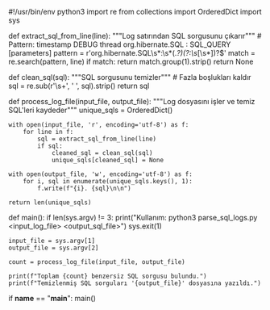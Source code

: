#!/usr/bin/env python3
import re
from collections import OrderedDict
import sys

def extract_sql_from_line(line):
    """Log satırından SQL sorgusunu çıkarır"""
    # Pattern: timestamp DEBUG thread org.hibernate.SQL : SQL_QUERY [parameters]
    pattern = r'org\.hibernate\.SQL\s*:\s*(.*?)(?:\s*\[\s*\])?$'
    match = re.search(pattern, line)
    if match:
        return match.group(1).strip()
    return None

def clean_sql(sql):
    """SQL sorgusunu temizler"""
    # Fazla boşlukları kaldır
    sql = re.sub(r'\s+', ' ', sql).strip()
    return sql

def process_log_file(input_file, output_file):
    """Log dosyasını işler ve temiz SQL'leri kaydeder"""
    unique_sqls = OrderedDict()
    
    with open(input_file, 'r', encoding='utf-8') as f:
        for line in f:
            sql = extract_sql_from_line(line)
            if sql:
                cleaned_sql = clean_sql(sql)
                unique_sqls[cleaned_sql] = None
    
    with open(output_file, 'w', encoding='utf-8') as f:
        for i, sql in enumerate(unique_sqls.keys(), 1):
            f.write(f"{i}. {sql}\n\n")
    
    return len(unique_sqls)

def main():
    if len(sys.argv) != 3:
        print("Kullanım: python3 parse_sql_logs.py <input_log_file> <output_sql_file>")
        sys.exit(1)
    
    input_file = sys.argv[1]
    output_file = sys.argv[2]
    
    count = process_log_file(input_file, output_file)
    
    print(f"Toplam {count} benzersiz SQL sorgusu bulundu.")
    print(f"Temizlenmiş SQL sorguları '{output_file}' dosyasına yazıldı.")

if __name__ == "__main__":
    main()
